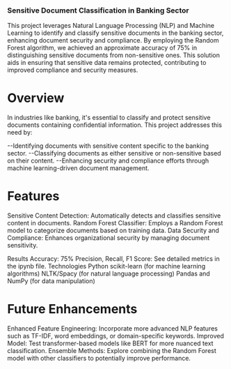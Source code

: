 ### Sensitive Document Classification in Banking Sector
This project leverages Natural Language Processing (NLP) and Machine Learning to identify and classify sensitive documents in the banking sector, enhancing document security and compliance. 
By employing the Random Forest algorithm, we achieved an approximate accuracy of 75% in distinguishing sensitive documents from non-sensitive ones. This solution aids in ensuring that sensitive data remains protected, contributing to improved compliance and security measures.

# Overview
In industries like banking, it's essential to classify and protect sensitive documents containing confidential information. This project addresses this need by:

--Identifying documents with sensitive content specific to the banking sector.
--Classifying documents as either sensitive or non-sensitive based on their content.
--Enhancing security and compliance efforts through machine learning-driven document management.

# Features
Sensitive Content Detection: Automatically detects and classifies sensitive content in documents.
Random Forest Classifier: Employs a Random Forest model to categorize documents based on training data.
Data Security and Compliance: Enhances organizational security by managing document sensitivity.


Results
Accuracy: 75%
Precision, Recall, F1 Score: See detailed metrics in the ipynb file.
Technologies
Python
scikit-learn (for machine learning algorithms)
NLTK/Spacy (for natural language processing)
Pandas and NumPy (for data manipulation)

# Future Enhancements

Enhanced Feature Engineering: Incorporate more advanced NLP features such as TF-IDF, word embeddings, or domain-specific keywords.
Improved Model: Test transformer-based models like BERT for more nuanced text classification.
Ensemble Methods: Explore combining the Random Forest model with other classifiers to potentially improve performance.
